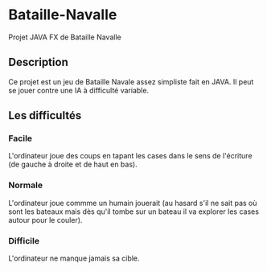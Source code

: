 # Bataille-Navalle
Projet JAVA FX de Bataille Navalle
## Description
Ce projet est un jeu de Bataille Navale assez simpliste fait en JAVA.
Il peut se jouer contre une IA à difficulté variable.
## Les difficultés
### Facile
L'ordinateur joue des coups en tapant les cases dans le sens de l'écriture (de gauche à droite et de haut en bas).
### Normale
L'ordinateur joue commme un humain jouerait (au hasard s'il ne sait pas où sont les bateaux mais dès qu'il tombe sur un bateau il va explorer les cases autour pour le couler).
### Difficile
L'ordinateur ne manque jamais sa cible.
